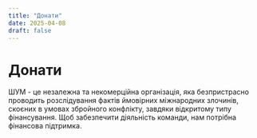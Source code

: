 ```yaml
---
title: "Донати"
date: 2025-04-08
draft: false
---
```


# Донати

ШУМ - це незалежна та некомерційна організація, яка безпристрасно проводить розслідування фактів ймовірних міжнародних злочинів, скоєних в умовах збройного конфлікту, завдяки відкритому типу фінансування.
Щоб забезпечити діяльність команди, нам потрібна фінансова підтримка.

